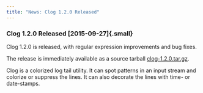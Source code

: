 ```yaml
---
title: "News: Clog 1.2.0 Released"
---
```


### Clog 1.2.0 Released [2015-09-27]{.small}

Clog 1.2.0 is released, with regular expression improvements and bug fixes.

The release is immediately available as a source tarball
[clog-1.2.0.tar.gz](https://gothenburgbitfactory.org/download/clog-1.2.0.tar.gz).

Clog is a colorized log tail utility. It can spot patterns in an input stream
and colorize or suppress the lines. It can also decorate the lines with time- or
date-stamps.
